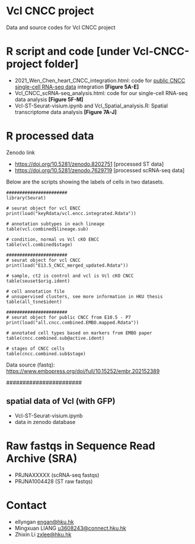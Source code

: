 # Vcl CNCC project
Data and source codes for Vcl CNCC project

# R script and code [under Vcl-CNCC-project folder]
- 2021_Wen_Chen_heart_CNCC_integration.html: code for [public CNCC single-cell RNA-seq data](https://www.embopress.org/doi/full/10.15252/embr.202152389) integration **[Figure 5A-E]**
- Vcl_CNCC_scRNA-seq_analysis.html: code for our single-cell RNA-seq data analysis **[Figure 5F-M]**
- Vcl-ST-Seurat-visium.ipynb and Vcl_Spatial_analysis.R: Spatial transcriptome data analysis **[Figure 7A-J]**

# R processed data
Zenodo link
- https://doi.org/10.5281/zenodo.8202751 [processed ST data]
- https://doi.org/10.5281/zenodo.7629719 [processed scRNA-seq data]
        
        
Below are the scripts showing the labels of cells in two datasets.
```
#######################
library(Seurat)

# seurat object for vcl ENCC
print(load("keyRdata/vcl.encc.integrated.Rdata"))

# annotation subtypes in each lineage
table(vcl.combined$lineage.sub)

# condition, normal vs Vcl cKO ENCC
table(vcl.combined$stage)

#######################
# seurat object for vcl CNCC
print(load("E13.5_CNCC_merged_updated.Rdata"))

# sample, ct2 is control and vcl is Vcl cKO CNCC
table(seuset$orig.ident)

# cell annotation file
# unsupervised clusters, see more information in HKU thesis
table(all_tsne$ident)
```

```
#######################
# seurat object for public CNCC from E10.5 - P7
print(load("all.cncc.combined.EMBO.mapped.Rdata"))

# annotated cell types based on markers from EMBO paper
table(cncc.combined.sub@active.ident)

# stages of CNCC cells
table(cncc.combined.sub$stage)
```
Data source (fastq): https://www.embopress.org/doi/full/10.15252/embr.202152389
        
        
        
        
           
#######################
## spatial data of Vcl (with GFP)
- Vcl-ST-Seurat-visium.ipynb
- data in zenodo database

# Raw fastqs in Sequence Read Archive (SRA)
- PRJNAXXXXX (scRNA-seq fastqs)
- PRJNA1004428 (ST raw fastqs)
        
# Contact
- ellyngan engan@hku.hk
- Mingxuan LIANG u3608243@connect.hku.hk
- Zhixin Li zxlee@hku.hk
